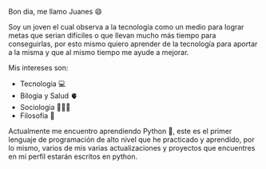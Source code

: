 Bon dia, me llamo Juanes 😄

Soy un joven el cual observa a la tecnología como un medio para lograr metas que serian difíciles o que llevan mucho más tiempo para conseguirlas, por esto mismo quiero aprender de la tecnología para aportar a la misma y que al mismo tiempo me ayude a mejorar.

Mis intereses son:

- Tecnologia 💻
- Bilogia y Salud 🫀
- Sociologia 🧑‍🤝‍🧑
- Filosofia 📖

Actualmente me encuentro aprendiendo Python 🐍, este es el primer lenguaje de programación de alto nivel que he practicado y aprendido, por lo mismo, varios de mis varias actualizaciones y proyectos que encuentres en mi perfil estarán escritos en python. 
